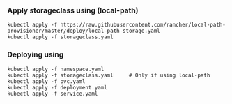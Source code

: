### Apply storageclass using (local-path)
```
kubectl apply -f https://raw.githubusercontent.com/rancher/local-path-provisioner/master/deploy/local-path-storage.yaml
kubectl apply -f storageclass.yaml
```

### Deploying using
```
kubectl apply -f namespace.yaml
kubectl apply -f storageclass.yaml     # Only if using local-path
kubectl apply -f pvc.yaml
kubectl apply -f deployment.yaml
kubectl apply -f service.yaml
```